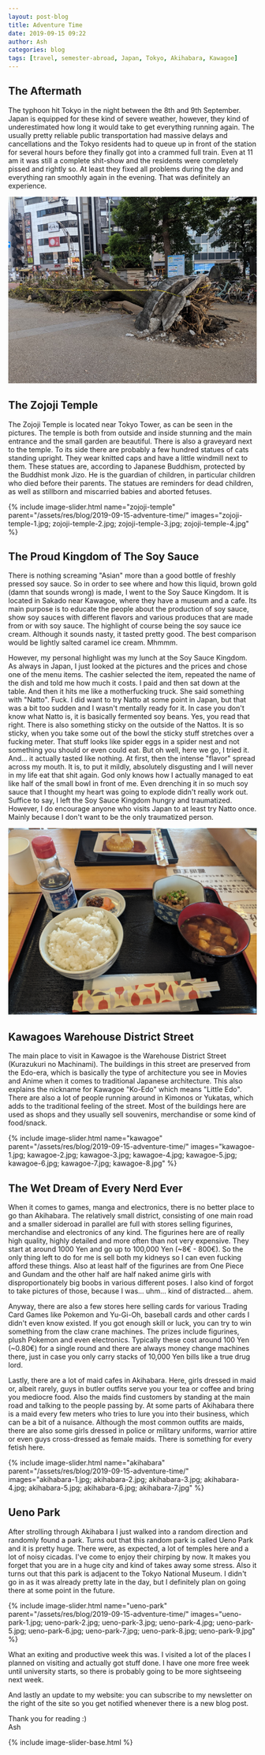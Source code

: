 ```yaml
---
layout: post-blog
title: Adventure Time
date: 2019-09-15 09:22
author: Ash
categories: blog
tags: [travel, semester-abroad, Japan, Tokyo, Akihabara, Kawagoe]
---
```


## The Aftermath

The typhoon hit Tokyo in the night between the 8th and 9th September. Japan is equipped for these kind of severe weather, however, they kind of underestimated how long it would take to get everything running again. The usually pretty reliable public transportation had massive delays and cancellations and the Tokyo residents had to queue up in front of the station for several hours before they finally got into a crammed full train. Even at 11 am it was still a complete shit-show and the residents were completely pissed and rightly so. At least they fixed all problems during the day and everything ran smoothly again in the evening. That was definitely an experience.

![typhoon-aftermath](/assets/res/blog/2019-09-15-adventure-time/typhoon-aftermath.jpg)

## The Zojoji Temple

The Zojoji Temple is located near Tokyo Tower, as can be seen in the pictures. The temple is both from outside and inside stunning and the main entrance and the small garden are beautiful. There is also a graveyard next to the temple. To its side there are probably a few hundred statues of cats standing upright. They wear knitted caps and have a little windmill next to them. These statues are, according to Japanese Buddhism, protected by the Buddhist monk Jizo. He is the guardian of children, in particular children who died before their parents. The statues are reminders for dead children, as well as stillborn and miscarried babies and aborted fetuses.

{% include image-slider.html name="zojoji-temple" parent="/assets/res/blog/2019-09-15-adventure-time/" images="zojoji-temple-1.jpg; zojoji-temple-2.jpg; zojoji-temple-3.jpg; zojoji-temple-4.jpg" %}

## The Proud Kingdom of The Soy Sauce

There is nothing screaming "Asian" more than a good bottle of freshly pressed soy sauce. So in order to see where and how this liquid, brown gold (damn that sounds wrong) is made, I went to the Soy Sauce Kingdom. It is located in Sakado near Kawagoe, where they have a museum and a cafe. Its main purpose is to educate the people about the production of soy sauce, show soy sauces with different flavors and various produces that are made from or with soy sauce. The highlight of course being the soy sauce ice cream. Although it sounds nasty, it tasted pretty good. The best comparison would be lightly salted caramel ice cream. Mhmmm.

However, my personal highlight was my lunch at the Soy Sauce Kingdom. As always in Japan, I just looked at the pictures and the prices and chose one of the menu items. The cashier selected the item, repeated the name of the dish and told me how much it costs. I paid and then sat down at the table. And then it hits me like a motherfucking truck. She said something with "Natto". Fuck. I did want to try Natto at some point in Japan, but that was a bit too sudden and I wasn't mentally ready for it. In case you don't know what Natto is, it is basically fermented soy beans. Yes, you read that right. There is also something sticky on the outside of the Nattos. It is so sticky, when you take some out of the bowl the sticky stuff stretches over a fucking meter. That stuff looks like spider eggs in a spider nest and not something you should or even could eat. But oh well, here we go, I tried it. And... it actually tasted like nothing. At first, then the intense "flavor" spread across my mouth. It is, to put it mildly, absolutely disgusting and I will never in my life eat that shit again. God only knows how I actually managed to eat like half of the small bowl in front of me. Even drenching it in so much soy sauce that I thought my heart was going to explode didn't really work out. Suffice to say, I left the Soy Sauce Kingdom hungry and traumatized. However, I do encourage anyone who visits Japan to at least try Natto once. Mainly because I don't want to be the only traumatized person.

![soy-sauce-kingdom-meal](/assets/res/blog/2019-09-15-adventure-time/soy-sauce-kingdom.jpg)

## Kawagoes Warehouse District Street

The main place to visit in Kawagoe is the Warehouse District Street (Kurazukuri no Machinami). The buildings in this street are preserved from the Edo-era, which is basically the type of architecture you see in Movies and Anime when it comes to traditional Japanese architecture. This also explains the nickname for Kawagoe "Ko-Edo" which means "Little Edo". There are also a lot of people running around in Kimonos or Yukatas, which adds to the traditional feeling of the street. Most of the buildings here are used as shops and they usually sell souvenirs, merchandise or some kind of food/snack.

{% include image-slider.html name="kawagoe" parent="/assets/res/blog/2019-09-15-adventure-time/" images="kawagoe-1.jpg; kawagoe-2.jpg; kawagoe-3.jpg; kawagoe-4.jpg; kawagoe-5.jpg; kawagoe-6.jpg; kawagoe-7.jpg; kawagoe-8.jpg" %}

## The Wet Dream of Every Nerd Ever

When it comes to games, manga and electronics, there is no better place to go than Akihabara. The relatively small district, consisting of one main road and a smaller sideroad in parallel are full with stores selling figurines, merchandise and electronics of any kind. The figurines here are of really high quality, highly detailed and more often than not very expensive. They start at around 1000 Yen and go up to 100,000 Yen (~8€ - 800€). So the only thing left to do for me is sell both my kidneys so I can even fucking afford these things. Also at least half of the figurines are from One Piece and Gundam and the other half are half naked anime girls with disproportionately big boobs in various different poses. I also kind of forgot to take pictures of those, because I was... uhm... kind of distracted... ahem.

Anyway, there are also a few stores here selling cards for various Trading Card Games like Pokemon and Yu-Gi-Oh, baseball cards and other cards I didn't even know existed. If you got enough skill or luck, you can try to win something from the claw crane machines. The prizes include figurines, plush Pokemon and even electronics. Typically these cost around 100 Yen (~0.80€) for a single round and there are always money change machines there, just in case you only carry stacks of 10,000 Yen bills like a true drug lord.

Lastly, there are a lot of maid cafes in Akihabara. Here, girls dressed in maid or, albeit rarely, guys in butler outfits serve you your tea or coffee and bring you mediocre food. Also the maids find customers by standing at the main road and talking to the people passing by. At some parts of Akihabara there is a maid every few meters who tries to lure you into their business, which can be a bit of a nuisance. Although the most common outfits are maids, there are also some girls dressed in police or military uniforms, warrior attire or even guys cross-dressed as female maids. There is something for every fetish here.

{% include image-slider.html name="akihabara" parent="/assets/res/blog/2019-09-15-adventure-time/" images="akihabara-1.jpg; akihabara-2.jpg; akihabara-3.jpg; akihabara-4.jpg; akihabara-5.jpg; akihabara-6.jpg; akihabara-7.jpg" %}

## Ueno Park

After strolling through Akihabara I just walked into a random direction and randomly found a park. Turns out that this random park is called Ueno Park and it is pretty huge. There were, as expected, a lot of temples here and a lot of noisy cicadas. I've come to enjoy their chirping by now. It makes you forget that you are in a huge city and kind of takes away some stress. Also it turns out that this park is adjacent to the Tokyo National Museum. I didn't go in as it was already pretty late in the day, but I definitely plan on going there at some point in the future.

{% include image-slider.html name="ueno-park" parent="/assets/res/blog/2019-09-15-adventure-time/" images="ueno-park-1.jpg; ueno-park-2.jpg; ueno-park-3.jpg; ueno-park-4.jpg; ueno-park-5.jpg; ueno-park-6.jpg; ueno-park-7.jpg; ueno-park-8.jpg; ueno-park-9.jpg" %}

What an exiting and productive week this was. I visited a lot of the places I planned on visiting and actually got stuff done. I have one more free week until university starts, so there is probably going to be more sightseeing next week.

And lastly an update to my website: you can subscribe to my newsletter on the right of the site so you get notified whenever there is a new blog post.

Thank you for reading :)  
Ash

{% include image-slider-base.html %}
